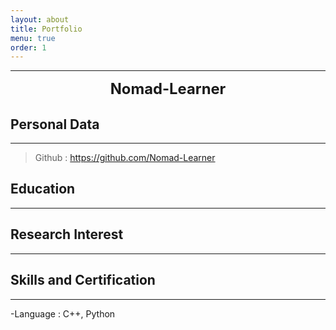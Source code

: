 ```yaml
---
layout: about
title: Portfolio
menu: true
order: 1
---
```


* * *
<center>
<span style=
"font-size:170%;
font-weight:bold">
Nomad-Learner
</span>
</center>



## Personal Data
---

> Github : <a href="https://github.com/Nomad-Learner">https://github.com/Nomad-Learner</a>


## Education
---

## Research Interest
---
<!--
* Computer Vision
    + image Object Detection
    + Vot
    + Semantic/Instance Segmentation
    + Super Resolution

* Machine Learning / Deep Learning
    + GAN
    + Few-Shot Learning
    + Meta Learning
-->

## Skills and Certification
---
-Language : C++, Python 





